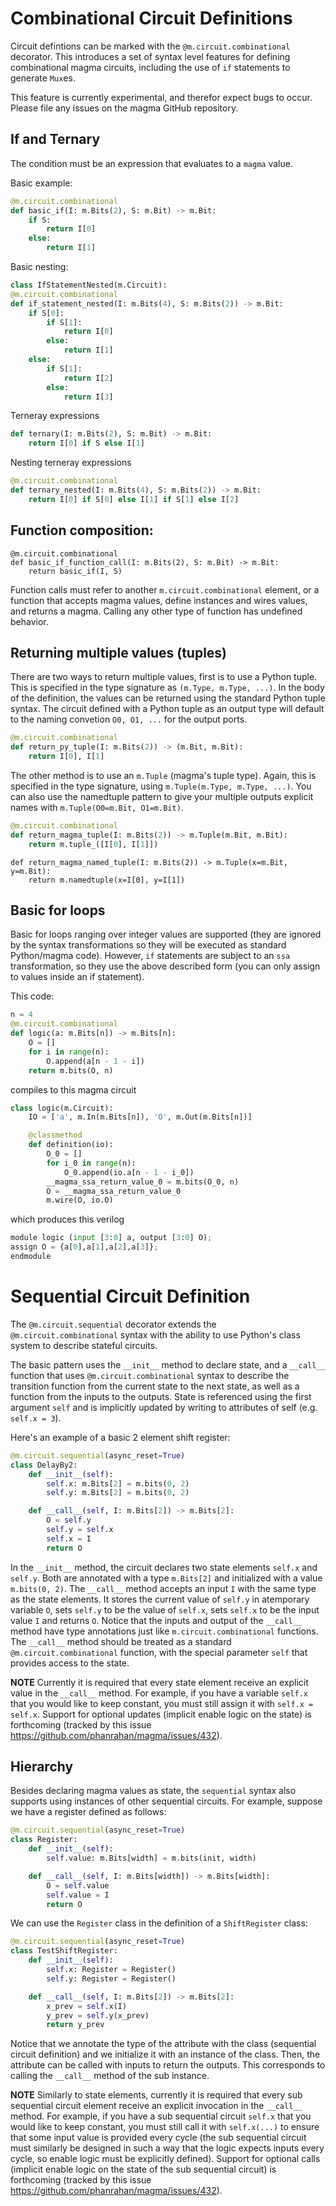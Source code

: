 # Combinational Circuit Definitions
Circuit defintions can be marked with the `@m.circuit.combinational` decorator.
This introduces a set of syntax level features for defining combinational magma
circuits, including the use of `if` statements to generate `Mux`es.

This feature is currently experimental, and therefor expect bugs to occur.
Please file any issues on the magma GitHub repository.

## If and Ternary
The condition must be an expression that evaluates to a `magma` value.

Basic example:
```python
@m.circuit.combinational
def basic_if(I: m.Bits(2), S: m.Bit) -> m.Bit:
    if S:
        return I[0]
    else:
        return I[1]

```

Basic nesting:
```python
class IfStatementNested(m.Circuit):
@m.circuit.combinational
def if_statement_nested(I: m.Bits(4), S: m.Bits(2)) -> m.Bit:
    if S[0]:
        if S[1]:
            return I[0]
        else:
            return I[1]
    else:
        if S[1]:
            return I[2]
        else:
            return I[3]
```

Terneray expressions
```python
def ternary(I: m.Bits(2), S: m.Bit) -> m.Bit:
    return I[0] if S else I[1]
```

Nesting terneray expressions
```python
@m.circuit.combinational
def ternary_nested(I: m.Bits(4), S: m.Bits(2)) -> m.Bit:
    return I[0] if S[0] else I[1] if S[1] else I[2]
```

## Function composition:
```
@m.circuit.combinational
def basic_if_function_call(I: m.Bits(2), S: m.Bit) -> m.Bit:
    return basic_if(I, S)
```
Function calls must refer to another `m.circuit.combinational` element, or a
function that accepts magma values, define instances and wires values, and
returns a magma.  Calling any other type of function has undefined behavior.

## Returning multiple values (tuples)

There are two ways to return multiple values, first is to use a Python tuple.
This is specified in the type signature as `(m.Type, m.Type, ...)`.  In the
body of the definition, the values can be returned using the standard Python
tuple syntax.  The circuit defined with a Python tuple as an output type will
default to the naming convetion `O0, O1, ...` for the output ports.

```python
@m.circuit.combinational
def return_py_tuple(I: m.Bits(2)) -> (m.Bit, m.Bit):
    return I[0], I[1]
```

The other method is to use an `m.Tuple` (magma's tuple type).  Again, this is
specified in the type signature, using `m.Tuple(m.Type, m.Type, ...)`.  You can
also use the namedtuple pattern to give your multiple outputs explicit names
with `m.Tuple(O0=m.Bit, O1=m.Bit)`.


```python
@m.circuit.combinational
def return_magma_tuple(I: m.Bits(2)) -> m.Tuple(m.Bit, m.Bit):
    return m.tuple_([I[0], I[1]])
```

```
def return_magma_named_tuple(I: m.Bits(2)) -> m.Tuple(x=m.Bit, y=m.Bit):
    return m.namedtuple(x=I[0], y=I[1])
```

## Basic for loops
Basic for loops ranging over integer values are supported (they are ignored by
the syntax transformations so they will be executed as standard Python/magma
code). However, `if` statements are subject to an `ssa` transformation, so
they use the above described form (you can only assign to values inside an if
statement).

This code:
```python
n = 4
@m.circuit.combinational
def logic(a: m.Bits[n]) -> m.Bits[n]:
    O = []
    for i in range(n):
        O.append(a[n - 1 - i])
    return m.bits(O, n)
```

compiles to this magma circuit
```python
class logic(m.Circuit):
    IO = ['a', m.In(m.Bits[n]), 'O', m.Out(m.Bits[n])]

    @classmethod
    def definition(io):
        O_0 = []
        for i_0 in range(n):
            O_0.append(io.a[n - 1 - i_0])
        __magma_ssa_return_value_0 = m.bits(O_0, n)
        O = __magma_ssa_return_value_0
        m.wire(O, io.O)
```

which produces this verilog
```python
module logic (input [3:0] a, output [3:0] O);
assign O = {a[0],a[1],a[2],a[3]};
endmodule
```

# Sequential Circuit Definition
The `@m.circuit.sequential` decorator extends the `@m.circuit.combinational`
syntax with the ability to use Python's class system to describe stateful
circuits.

The basic pattern uses the `__init__` method to declare state, and a `__call__`
function that uses `@m.circuit.combinational` syntax to describe the transition
function from the current state to the next state, as well as a function from
the inputs to the outputs.  State is referenced using the first argument `self`
and is implicitly updated by writing to attributes of self (e.g. `self.x = 3`).

Here's an example of a basic 2 element shift register:
```python
@m.circuit.sequential(async_reset=True)
class DelayBy2:
    def __init__(self):
        self.x: m.Bits[2] = m.bits(0, 2)
        self.y: m.Bits[2] = m.bits(0, 2)

    def __call__(self, I: m.Bits[2]) -> m.Bits[2]:
        O = self.y
        self.y = self.x
        self.x = I
        return O
```

In the `__init__` method, the circuit declares two state elements `self.x` and
`self.y`.  Both are annotated with a type `m.Bits[2]` and initialized with a
value `m.bits(0, 2)`.  The `__call__` method accepts an input `I` with the same
type as the state elements. It stores the current value of `self.y` in
atemporary variable `O`, sets `self.y` to be the value of `self.x`, sets
`self.x` to be the input value `I` and returns `O`.  Notice that the inputs and
output of the `__call__` method have type annotations just like
`m.circuit.combinational` functions.  The `__call__` method should be treated
as a standard `@m.circuit.combinational` function, with the special parameter
`self` that provides access to the state.

**NOTE** Currently it is required that every state element receive an explicit
value in the `__call__` method. For example, if you have a variable `self.x`
that you would like to keep constant, you must still assign it with `self.x =
self.x`.  Support for optional updates (implicit enable logic on the state) is
forthcoming (tracked by this issue
https://github.com/phanrahan/magma/issues/432).

## Hierarchy
Besides declaring magma values as state, the `sequential` syntax also supports
using instances of other sequential circuits.  For example, suppose we have a 
register defined as follows:

```python
@m.circuit.sequential(async_reset=True)
class Register:
    def __init__(self):
        self.value: m.Bits[width] = m.bits(init, width)

    def __call__(self, I: m.Bits[width]) -> m.Bits[width]:
        O = self.value
        self.value = I
        return O
```

We can use the `Register` class in the definition of a `ShiftRegister` class:

```python
@m.circuit.sequential(async_reset=True)
class TestShiftRegister:
    def __init__(self):
        self.x: Register = Register()
        self.y: Register = Register()

    def __call__(self, I: m.Bits[2]) -> m.Bits[2]:
        x_prev = self.x(I)
        y_prev = self.y(x_prev)
        return y_prev
```

Notice that we annotate the type of the attribute with the class (sequential
circuit definition) and we initialize it with an instance of the class.  Then,
the attribute can be called with inputs to return the outputs. This corresponds
to calling the `__call__` method of the sub instance.

**NOTE** Similarly to state elements, currently it is required that every sub
sequential circuit element receive an explicit invocation in the `__call__`
method. For example, if you have a sub sequential circuit `self.x` that you
would like to keep constant, you must still call it with `self.x(...)` to
ensure that some input value is provided every cycle (the sub sequential
circuit must similarly be designed in such a way that the logic expects inputs
every cycle, so enable logic must be explicitly defined).  Support for optional
calls (implicit enable logic on the state of the sub sequential circuit) is
forthcoming (tracked by this issue
https://github.com/phanrahan/magma/issues/432).
